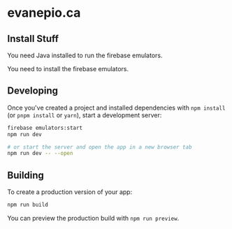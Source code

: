 # evanepio.ca

## Install Stuff

You need Java installed to run the firebase emulators.

You need to install the firebase emulators.

## Developing

Once you've created a project and installed dependencies with `npm install` (or `pnpm install` or `yarn`), start a development server:

```bash
firebase emulators:start
npm run dev

# or start the server and open the app in a new browser tab
npm run dev -- --open
```

## Building

To create a production version of your app:

```bash
npm run build
```

You can preview the production build with `npm run preview`.
